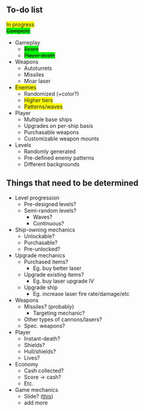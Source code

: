 To-do list
----------

<span style="background: yellow">In progress</span><br>
<s><span style="background: lime">Complete</span></s>


* Gameplay
	* <s><span style="background: lime">Score</span></s>
	* <s><span style="background: lime">Player death</span></s>
* Weapons
	* Autoturrets
	* Missiles
	* Moar laser
* <span style="background: yellow">Enemies</span>
	* Randomized (+color?)
	* <span style="background: yellow">Higher tiers</span>
	* <span style="background: yellow">Patterns/waves</span>
* Player
	* Multiple base ships
	* Upgrades on per-ship basis
	* Purchasable weapons
	* Customizable weapon mounts
* Levels
	* Randomly generated
	* Pre-defined enemy patterns
	* Different backgrounds



Things that need to be determined
------
* Level progression
	* Pre-designed levels?
	* Semi-random levels?
		* Waves?
		* Continuous?
* Ship-owning mechanics
	* Unlockable?
	* Purchasable?
	* Pre-unlocked?
* Upgrade mechanics
	* Purchased items?
		* Eg. buy better laser
	* Upgrade existing items?
		* Eg. buy laser upgrade IV
	* Upgrade ship
		* Eg. increase laser fire rate/damage/etc
* Weapons
	* Missiles? (probably)
		* Targeting mechanic?
	* Other types of cannons/lasers?
	* Spec. weapons?
* Player
	* Instant-death?
	* Shields?
	* Hull/shields?
	* Lives?
* Economy
	* Cash collected?
	* Score -> cash?
	* Etc.
* Game mechanics
	* Slide? (<a href="https://www.youtube.com/watch?v=azCnpbj9Wl4#t=206">this</a>)
	* add more
